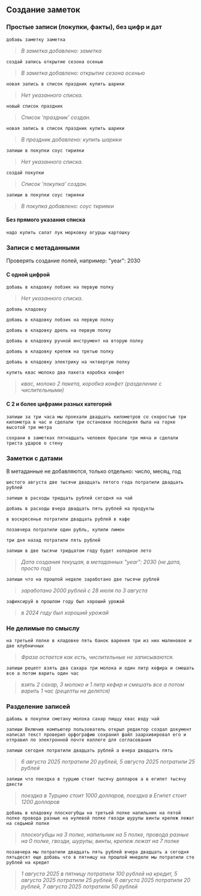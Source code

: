 ## Создание заметок

### Простые записи (покупки, факты), без цифр и дат
```
добавь заметку заметка
```
>*В заметка добавлено: заметка*
```
создай запись открытие сезона осенью
```
>*В заметка добавлено: открытие сезона осенью*
```
новая запись в список праздник купить шарики
```
>*Нет указанного списка.*
```
новый список праздник
```
>*Список 'праздник' создан.*
```
новая запись в список праздник купить шарики
```
>*В праздник добавлено: купить шарики*
```
запиши в покупки соус тирияки
```
>*Нет указанного списка.*
```
создай покупки
```
>*Список 'покупка' создан.*
```
запиши в покупки соус тирияки
```
>*В покупка добавлено: соус тирияки*

#### Без прямого указания списка
```
надо купить салат лук морковку огурцы картошку
```

### Записи с метаданными
Проверять создание полей, например: "year": 2030
#### С одной цифрой
```
добавь в кладовку лобзик на первую полку
```
>*Нет указанного списка.*
```
добавь кладовку
```
```
добавь в кладовку лобзик на первую полку
```
```
добавь в кладовку дрель на первую полку
```
```
добавь в кладовку ручной инструмент на вторую полку
```
```
добавь в кладовку крепеж на третью полку
```
```
добавь в кладовку электрику на чктвертую полку
```
```
купить квас молоко два пакета коробка конфет
```
>*квас, молоко 2 пакета, коробка конфет (разделение с числительными)*

#### С 2 и более цифрами разных категорий
```
запиши за три часа мы проехали двадцать километров со скоростью три километра в час и сделали три остановки последняя была на горке высотой три метра
```
```
сохрани в заметках пятнадцать человек бросали три мяча и сделали триста ударов о стену
```

### Заметки с датами
В метаданные не добавляются, только отдельно: число, месяц, год
```
шестого августа две тысячи двадцать пятого года потратили двадцать рублей
```
```
запиши в расходы тридцать рублей сегодня на чай
```
```
добавь в расходы вчера двадцать пять рублей на продукты
```
```
в воскресенье потратили двадцать рублей в кафе
```
```
позавчера потратили один рубль, купили лимон
```
```
три дня назад потратили пять рублей
```
```
запиши в две тысячи тридцатом году будет холодное лето
```
>*Дата создания текущая, в метаданных "year": 2030 (не дата, просто год)*
```
запиши что на прошлой неделе заработано две тысячи рублей
```
>*заработано 2000 рублей с 28 июля по 3 августа*
```
зафиксируй в прошлом году был хороший урожай
```
>*в 2024 году был хороший урожай*

### Не делимые по смыслу
```
на третьей полке в кладовке пять банок варения три из них малиновое и две клубничных
```
>*Фраза остается как есть, числительные не записываются.*
```
запиши рецепт взять два сахара три молока и один литр кефира и смешать все а потом варить один час
```
>*взять 2 сахар, 3 молоко и 1 литр кефир и смешать все а потом варить 1 час (рецепты не делятся)*


### Разделение записей
```
дабавь в покупки сметану молока сахар пиццу квас воду чай
```
```
запиши Включив компьютер пользователь открыл редактор создал документ написал текст проверил орфографию сохранил файл заархивировал его и отправил по электронной почте коллеге для согласования
```
```
запиши сегодня потратили двадцать рублей а вчера двадцать пять
```
>*6 августа 2025 потратили 20 рублей, 5 августа 2025 потратили 25 рублей*
```
запиши что поездка в турцию стоит тысячу долларов а в египет тысячу двести
```
>*поездка в Турцию стоит 1000 долларов, поездка в Египет стоит 1200 долларов*
```
добавь в кладовку плоскогубцы на третьей полке напильник на пятой полке провода разные на нулевой полке гвозди шурупы винты крепеж лежат на седьмой полке
```
>*плоскогубцы на 3 полке, напильник на 5 полке, провода разные на 0 полке, гвозди, шурупы, винты, крепеж лежат на 7 полке*
```
позавчера мы потратили двадцать пять рублей вчера двадцать а сегодня пятьдесят еще добавь что в пятницу на прошлой мнеделе мы потратили сто рублей на кредит
```
>*1 августа 2025 в пятницу потратили 100 рублей на кредит, 5 августа 2025 потратили 25 рублей, 6 августа 2025 потратили 20 рублей, 7 августа 2025 потратили 50 рублей*

